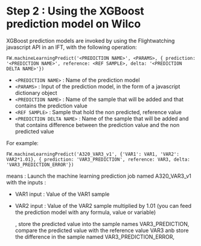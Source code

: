 # Step 2 : Using the XGBoost prediction model on Wilco



XGBoost prediction models are invoked by using the Flightwatching javascript API in an IFT, with the following operation:

`FW.machineLearningPredict('<PREDICTION NAME>', <PARAMS>, { prediction: '<PREDICTION NAME>', reference: <REF SAMPLE>, delta: '<PREDICTION DELTA NAME>'})`

* `<PREDICTION NAME>` : Name of the prediction model
* `<PARAMS>` : Input of the prediction model, in the form of a javascript dictionary object
* `<PREDICTION NAME>` : Name of the sample that will be added and that contains the prediction value
* `<REF SAMPLE>` : Sample that hold the non predicted, reference value
* `<PREDICTION DELTA NAME>` : Name of the sample that will be added and that contains difference between the prediction value and the non predicted value

For example:

`FW.machineLearningPredict('A320_VAR3_v1', {'VAR1': VAR1, 'VAR2': VAR2*1.01}, { prediction: 'VAR3_PREDICTION', reference: VAR3, delta: 'VAR3_PREDICTION_ERROR'})`

means : Launch the machine learning prediction job named A320\_VAR3\_v1 with the inputs :

* VAR1 input : Value of the VAR1 sample
* VAR2 input : Value of the VAR2 sample multiplied by 1.01 \(you can feed the prediction model with any formula, value or variable\)

  , store the predicted value into the sample names VAR3\_PREDICTION, compare the predicted value with the reference value VAR3 anb store the difference in the sample named VAR3\_PREDICTION\_ERROR,

